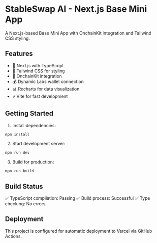 # StableSwap AI - Next.js Base Mini App

A Next.js-based Base Mini App with OnchainKit integration and Tailwind CSS styling.

## Features

- 🚀 Next.js with TypeScript
- 🎨 Tailwind CSS for styling
- 🔗 OnchainKit integration
- 💰 Dynamic Labs wallet connection
- 📊 Recharts for data visualization
- ⚡ Vite for fast development

## Getting Started

1. Install dependencies:
```bash
npm install
```

2. Start development server:
```bash
npm run dev
```

3. Build for production:
```bash
npm run build
```

## Build Status

✅ TypeScript compilation: Passing
✅ Build process: Successful
✅ Type checking: No errors

## Deployment

This project is configured for automatic deployment to Vercel via GitHub Actions.
